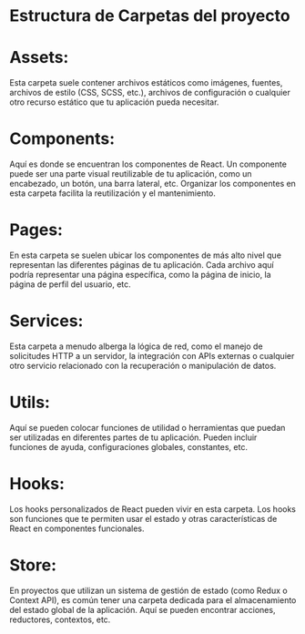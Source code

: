# Estructura de Carpetas del proyecto

# Assets:

Esta carpeta suele contener archivos estáticos como imágenes, fuentes, archivos de estilo (CSS,
SCSS, etc.), archivos de configuración o cualquier otro recurso estático que tu aplicación pueda
necesitar.

# Components:

Aquí es donde se encuentran los componentes de React. Un componente puede ser una parte visual
reutilizable de tu aplicación, como un encabezado, un botón, una barra lateral, etc. Organizar los
componentes en esta carpeta facilita la reutilización y el mantenimiento.

# Pages:

En esta carpeta se suelen ubicar los componentes de más alto nivel que representan las diferentes
páginas de tu aplicación. Cada archivo aquí podría representar una página específica, como la página
de inicio, la página de perfil del usuario, etc.

# Services:

Esta carpeta a menudo alberga la lógica de red, como el manejo de solicitudes HTTP a un servidor, la
integración con APIs externas o cualquier otro servicio relacionado con la recuperación o
manipulación de datos.

# Utils:

Aquí se pueden colocar funciones de utilidad o herramientas que puedan ser utilizadas en diferentes
partes de tu aplicación. Pueden incluir funciones de ayuda, configuraciones globales, constantes,
etc.

# Hooks:

Los hooks personalizados de React pueden vivir en esta carpeta. Los hooks son funciones que te
permiten usar el estado y otras características de React en componentes funcionales.

# Store:

En proyectos que utilizan un sistema de gestión de estado (como Redux o Context API), es común tener
una carpeta dedicada para el almacenamiento del estado global de la aplicación. Aquí se pueden
encontrar acciones, reductores, contextos, etc.
